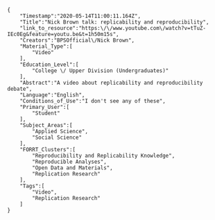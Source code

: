 
    {
        "Timestamp":"2020-05-14T11:00:11.164Z",
        "Title":"Nick Brown talk: replicability and reproducibility",
        "link_to_resource":"https:\/\/www.youtube.com\/watch?v=tTuZ-IEc0Eg&feature=youtu.be&t=1h50m15s",
        "Creators":"BPSOfficial\/Nick Brown",
        "Material_Type":[
            "Video"
        ],
        "Education_Level":[
            "College \/ Upper Division (Undergraduates)"
        ],
        "Abstract":"A video about replicability and reproducibility debate",
        "Language":"English",
        "Conditions_of_Use":"I don't see any of these",
        "Primary_User":[
            "Student"
        ],
        "Subject_Areas":[
            "Applied Science",
            "Social Science"
        ],
        "FORRT_Clusters":[
            "Reproducibility and Replicability Knowledge",
            "Reproducible Analyses",
            "Open Data and Materials",
            "Replication Research"
        ],
        "Tags":[
            "Video",
            "Replication Research"
        ]
    }
